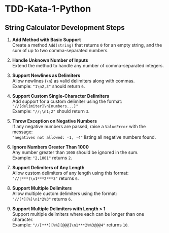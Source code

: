 # TDD-Kata-1-Python

## String Calculator Development Steps

1. **Add Method with Basic Support**  
   Create a method `Add(string)` that returns `0` for an empty string, and the sum of up to two comma-separated numbers.

2. **Handle Unknown Number of Inputs**  
   Extend the method to handle any number of comma-separated integers.

3. **Support Newlines as Delimiters**  
   Allow newlines (`\n`) as valid delimiters along with commas.  
   Example: `"1\n2,3"` should return `6`.

4. **Support Custom Single-Character Delimiters**  
   Add support for a custom delimiter using the format:  
   `"//[delimiter]\n[numbers...]"`  
   Example: `"//;\n1;2"` should return `3`.

5. **Throw Exception on Negative Numbers**  
   If any negative numbers are passed, raise a `ValueError` with the message:  
   `"negatives not allowed: -1, -4"` listing all negative numbers found.

6. **Ignore Numbers Greater Than 1000**  
   Any number greater than `1000` should be ignored in the sum.  
   Example: `"2,1001"` returns `2`.

7. **Support Delimiters of Any Length**  
   Allow custom delimiters of any length using this format:  
   `"//[***]\n1***2***3"` returns `6`.

8. **Support Multiple Delimiters**  
   Allow multiple custom delimiters using the format:  
   `"//[*][%]\n1*2%3"` returns `6`.

9. **Support Multiple Delimiters with Length > 1**  
   Support multiple delimiters where each can be longer than one character.  
   Example: `"//[***][%%][@@@]\n1***2%%3@@@4"` returns `10`.

